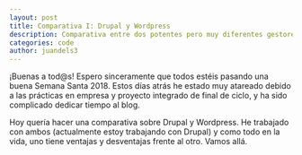 ```yaml
---
layout: post
title: Comparativa I: Drupal y Wordpress
description: Comparativa entre dos potentes pero muy diferentes gestores de contenidos.
categories: code
author: juandels3
---
```



¡Buenas a tod@s! Espero sinceramente que todos estéis pasando una buena Semana Santa 2018. Estos días atrás he estado muy atareado debido a las prácticas en empresa y proyecto integrado de final de ciclo, y ha sido complicado dedicar tiempo al blog.

Hoy quería hacer una comparativa sobre Drupal y Wordpress. He trabajado con ambos (actualmente estoy trabajando con Drupal) y como todo en la vida, uno tiene ventajas y desventajas frente al otro. Vamos allá.


